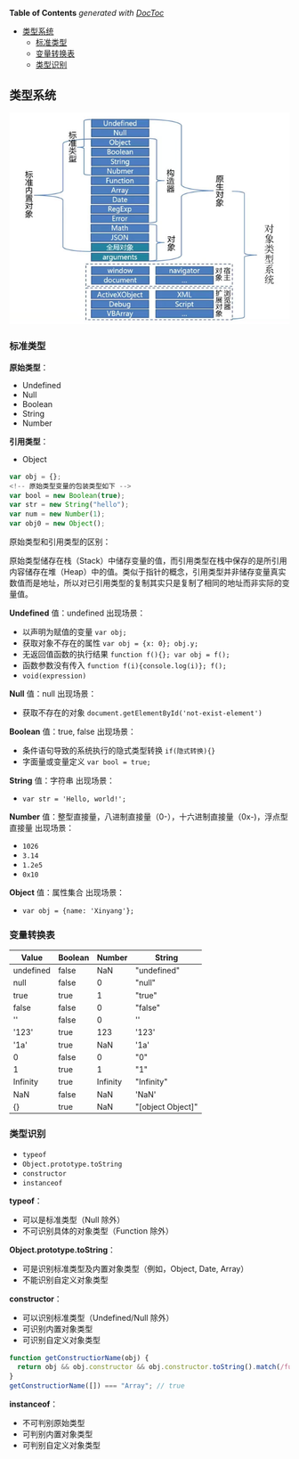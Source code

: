 <!-- START doctoc generated TOC please keep comment here to allow auto update -->
<!-- DON'T EDIT THIS SECTION, INSTEAD RE-RUN doctoc TO UPDATE -->
**Table of Contents**  *generated with [DocToc](https://github.com/thlorenz/doctoc)*

- [类型系统](#%E7%B1%BB%E5%9E%8B%E7%B3%BB%E7%BB%9F)
  - [标准类型](#%E6%A0%87%E5%87%86%E7%B1%BB%E5%9E%8B)
  - [变量转换表](#%E5%8F%98%E9%87%8F%E8%BD%AC%E6%8D%A2%E8%A1%A8)
  - [类型识别](#%E7%B1%BB%E5%9E%8B%E8%AF%86%E5%88%AB)

<!-- END doctoc generated TOC please keep comment here to allow auto update -->

## 类型系统

![](../img/J/javascript-variable-type.jpg)

### 标准类型

**原始类型**：

- Undefined
- Null
- Boolean
- String
- Number

**引用类型**：
- Object

```javascript
var obj = {};
<!-- 原始类型变量的包装类型如下 -->
var bool = new Boolean(true);
var str = new String("hello");
var num = new Number(1);
var obj0 = new Object();
```

原始类型和引用类型的区别：

原始类型储存在栈（Stack）中储存变量的值，而引用类型在栈中保存的是所引用内容储存在堆（Heap）中的值。类似于指针的概念，引用类型并非储存变量真实数值而是地址，所以对已引用类型的复制其实只是复制了相同的地址而非实际的变量值。

**Undefined** 值：undefined 出现场景：

- 以声明为赋值的变量 `var obj;`
- 获取对象不存在的属性 `var obj = {x: 0}; obj.y;`
- 无返回值函数的执行结果 `function f(){}; var obj = f();`
- 函数参数没有传入 `function f(i){console.log(i)}; f();`
- `void(expression)`

**Null** 值：null 出现场景：

- 获取不存在的对象 `document.getElementById('not-exist-element')`

**Boolean** 值：true, false 出现场景：

- 条件语句导致的系统执行的隐式类型转换 `if(隐式转换){}`
- 字面量或变量定义 `var bool = true;`

**String** 值：字符串 出现场景：

- `var str = 'Hello, world!';`

**Number** 值：整型直接量，八进制直接量（0-），十六进制直接量（0x-)，浮点型直接量 出现场景：

- `1026`
- `3.14`
- `1.2e5`
- `0x10`

**Object** 值：属性集合 出现场景：

- `var obj = {name: 'Xinyang'};`

### 变量转换表

|Value|Boolean|Number|String|
|-----|-------|------|------|
|undefined|false|NaN|"undefined"|
|null|false|0|"null"|
|true|true|1|"true"|
|false|false|0|"false"|
|''|false|0|''|
|'123'|true|123|'123'|
|'1a'|true|NaN|'1a'|
|0|false|0|"0"|
|1|true|1|"1"|
|Infinity|true|Infinity|"Infinity"|
|NaN|false|NaN|'NaN'|
|{}|true|NaN|"[object Object]"|

### 类型识别

- `typeof`
- `Object.prototype.toString`
- `constructor`
- `instanceof`

**typeof**：
- 可以是标准类型（Null 除外）
- 不可识别具体的对象类型（Function 除外）

**Object.prototype.toString**：
- 可是识别标准类型及内置对象类型（例如，Object, Date, Array）
- 不能识别自定义对象类型

**constructor**：
- 可以识别标准类型（Undefined/Null 除外）
- 可识别内置对象类型
- 可识别自定义对象类型

```javascript
function getConstructiorName(obj) {
  return obj && obj.constructor && obj.constructor.toString().match(/function\s*([^(]*)/)[1];
}
getConstructiorName([]) === "Array"; // true
```

**instanceof**：
- 不可判别原始类型
- 可判别内置对象类型
- 可判别自定义对象类型
